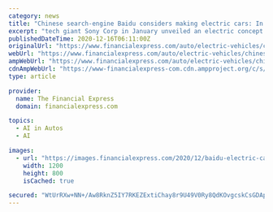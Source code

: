 ```yaml
---
category: news
title: "Chinese search-engine Baidu considers making electric cars: In talks with Geely, Hongqi, others"
excerpt: "tech giant Sony Corp in January unveiled an electric concept car with self-driving functions. Building cars would represent a dramatic development in Baidu’s push to diversify income streams as ..."
publishedDateTime: 2020-12-16T06:11:00Z
originalUrl: "https://www.financialexpress.com/auto/electric-vehicles/chinese-search-engine-baidu-considers-making-electric-cars-in-talks-with-geely-hongqi-others/2150551/"
webUrl: "https://www.financialexpress.com/auto/electric-vehicles/chinese-search-engine-baidu-considers-making-electric-cars-in-talks-with-geely-hongqi-others/2150551/"
ampWebUrl: "https://www.financialexpress.com/auto/electric-vehicles/chinese-search-engine-baidu-considers-making-electric-cars-in-talks-with-geely-hongqi-others/2150551/lite/"
cdnAmpWebUrl: "https://www-financialexpress-com.cdn.ampproject.org/c/s/www.financialexpress.com/auto/electric-vehicles/chinese-search-engine-baidu-considers-making-electric-cars-in-talks-with-geely-hongqi-others/2150551/lite/"
type: article

provider:
  name: The Financial Express
  domain: financialexpress.com

topics:
  - AI in Autos
  - AI

images:
  - url: "https://images.financialexpress.com/2020/12/baidu-electric-cars.jpg"
    width: 1200
    height: 800
    isCached: true

secured: "WtUrRXw+NN+/Aw8RknZ5IY7RKEZExtiChay8r9U49V0Ry8QdKOvgcskCsGDApFXE/8xXhRsHv+6URwKvWCP4n/2z/5O9pHTPDx3FtIrJOSTTHzpF8EFxqt4ZZgpn3uSXBVSBY5JqCFu0mftt8inVGQS7+yjqQlABdzqzaT9PHbFDJD6EyetkBCnR/dj8aM4U5V5bN7K+py/QP7NOJjqh0Z5QR+570pItkZMsEbByXgE0nGByhYMIwjKI/xw7UHDS4mnGiZ/6zLXFGRYhTUwHdfKV3zCcA4fu5w11tKeLQx25PSMCOXXoAJW006yCI6VlrSNfe7PGtQOjFn3XpV4O7CzYmpRCokhqnmpAhVgrF/A=;RAOm6QnQsTI3thW9kcAdgA=="
---
```


